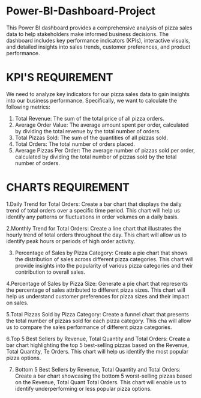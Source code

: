 # Power-BI-Dashboard-Project
This Power BI dashboard provides a comprehensive analysis of pizza sales data to help stakeholders make informed business decisions. The dashboard includes key performance indicators (KPIs), interactive visuals, and detailed insights into sales trends, customer preferences, and product performance.

# KPI'S REQUIREMENT 
We need to analyze key indicators for our pizza sales data to gain insights into our business performance. Specifically, we want to calculate the following metrics: 

1. Total Revenue: The sum of the total price of all pizza orders.
2. Average Order Value: The average amount spent per order, calculated by dividing the total revenue by the total number of orders. 
3. Total Pizzas Sold: The sum of the quantities of all pizzas sold. 
4. Total Orders: The total number of orders placed. 
5. Average Pizzas Per Order: The average number of pizzas sold per order, calculated by dividing the total number of pizzas sold by the total number of orders.


# CHARTS REQUIREMENT 

1.Daily Trend for Total Orders:
Create a bar chart that displays the daily trend of total orders over a specific time period. This chart will help us identify any patterns or fluctuations in order volumes on a daily basis.

2.Monthly Trend for Total Orders: 
Create a line chart that illustrates the hourly trend of total orders throughout the day. This chart will allow us to identify peak hours or periods of high order activity.

3. Percentage of Sales by Pizza Category: 
Create a pie chart that shows the distribution of sales across different pizza categories. This chart will provide insights into the popularity of various pizza categories and their contribution to overall sales.

4.Percentage of Sales by Pizza Size:
Generate a pie chart that represents the percentage of sales attributed to different pizza sizes. This chart will help us understand customer preferences for pizza sizes and their impact on sales.

5.Total Pizzas Sold by Pizza Category: 
Create a funnel chart that presents the total number of pizzas sold for each pizza category. This cha will allow us to compare the sales performance of different pizza categories.

6.Top 5 Best Sellers by Revenue, Total Quantity and Total Orders:
Create a bar chart highlighting the top 5 best-selling pizzas based on the Revenue, Total Quantity, Te Orders. This chart will help us identify the most popular pizza options. 

7. Bottom 5 Best Sellers by Revenue, Total Quantity and Total Orders: 
Create a bar chart showcasing the bottom 5 worst-selling pizzas based on the Revenue, Total Quant Total Orders. This chart will enable us to identify underperforming or less popular pizza options.
